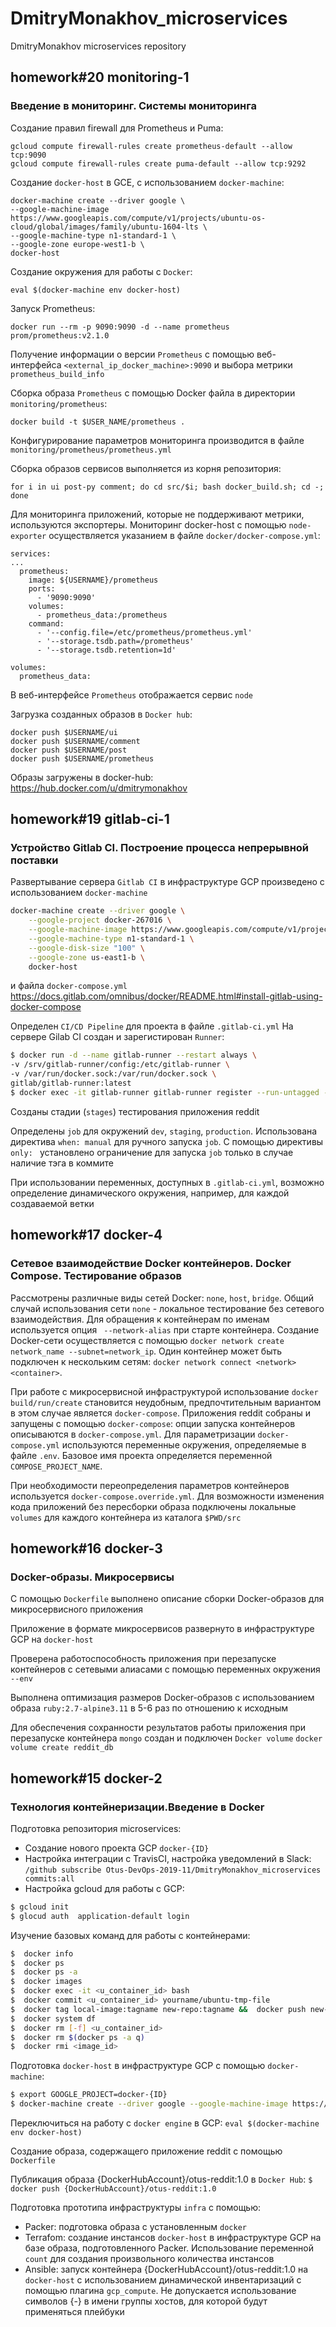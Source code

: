 # DmitryMonakhov_microservices
DmitryMonakhov microservices repository
## homework#20 monitoring-1
### Введение в мониторинг. Системы мониторинга
Создание правил firewall для Prometheus и Puma:
```
gcloud compute firewall-rules create prometheus-default --allow tcp:9090
gcloud compute firewall-rules create puma-default --allow tcp:9292
```
Создание `docker-host` в GCE, с использованием `docker-machine`:
```
docker-machine create --driver google \
--google-machine-image https://www.googleapis.com/compute/v1/projects/ubuntu-os-cloud/global/images/family/ubuntu-1604-lts \
--google-machine-type n1-standard-1 \
--google-zone europe-west1-b \
docker-host
```
Создание окружения для работы с `Docker`:
```
eval $(docker-machine env docker-host)
```
Запуск Prometheus:
```
docker run --rm -p 9090:9090 -d --name prometheus prom/prometheus:v2.1.0
```
Получение информации о версии `Prometheus` с помощью веб-интерфейса `<external_ip_docker_machine>:9090` и выбора метрики `prometheus_build_info`

Сборка образа `Prometheus` с помощью Docker файла в директории `monitoring/prometheus`:
```
docker build -t $USER_NAME/prometheus .
```
Конфигурирование параметров мониторинга производится в файле `monitoring/prometheus/prometheus.yml`

Сборка образов сервисов выполняется из корня репозитория:
```
for i in ui post-py comment; do cd src/$i; bash docker_build.sh; cd -; done
```
Для мониторинга приложений, которые не поддерживают метрики, используются экспортеры. Мониторинг docker-host c помощью `node-exporter` осуществляется указанием в файле `docker/docker-compose.yml`:
```
services:
...
  prometheus:
    image: ${USERNAME}/prometheus
    ports:
      - '9090:9090'
    volumes:
      - prometheus_data:/prometheus
    command:
      - '--config.file=/etc/prometheus/prometheus.yml'
      - '--storage.tsdb.path=/prometheus'
      - '--storage.tsdb.retention=1d'

volumes:
  prometheus_data:
```
В веб-интерфейсе `Prometheus` отображается сервис `node`

Загрузка созданных образов в `Docker hub`:
```
docker push $USERNAME/ui
docker push $USERNAME/comment
docker push $USERNAME/post
docker push $USERNAME/prometheus
```
Образы загружены в docker-hub: https://hub.docker.com/u/dmitrymonakhov

## homework#19 gitlab-ci-1
### Устройство Gitlab CI. Построение процесса непрерывной поставки
Развертывание сервера `Gitlab CI` в инфраструктуре GCP произведено с использованием `docker-machine`
```sh
docker-machine create --driver google \
    --google-project docker-267016 \
    --google-machine-image https://www.googleapis.com/compute/v1/projects/ubuntu-os-cloud/global/images/family/ubuntu-1604-lts \
    --google-machine-type n1-standard-1 \
    --google-disk-size "100" \
    --google-zone us-east1-b \
    docker-host
```
и файла `docker-compose.yml` https://docs.gitlab.com/omnibus/docker/README.html#install-gitlab-using-docker-compose

Определен `CI/CD Pipeline` для проекта в файле `.gitlab-ci.yml`
На сервере Gilab CI создан и зарегистирован `Runner`:
```sh
$ docker run -d --name gitlab-runner --restart always \
-v /srv/gitlab-runner/config:/etc/gitlab-runner \
-v /var/run/docker.sock:/var/run/docker.sock \
gitlab/gitlab-runner:latest
$ docker exec -it gitlab-runner gitlab-runner register --run-untagged --locked=false
```
Созданы стадии (`stages`) тестирования приложения reddit

Определены `job` для окружений `dev`, `staging`, `production`. Использована директива `when: manual` для ручного запуска `job`. С помощью директивы `only: ` установлено ограничение для запуска `job` только в случае наличие тэга в коммите

При использовании переменных, доступных в `.gitlab-ci.yml`, возможно определение динамического окружения, например, для каждой создаваемой ветки

## homework#17 docker-4
### Сетевое взаимодействие Docker контейнеров. Docker Compose. Тестирование образов
Рассмотрены различные виды сетей Docker: `none`, `host`, `bridge`. Общий случай использования сети `none` - локальное тестирование без сетевого взаимодействия. Для обращения к контейнерам по именам используется опция ` --network-alias` при старте контейнера. Создание Docker-сети осуществляется с помощью `docker network create network_name --subnet=network_ip`. Один контейнер может быть подключен к нескольким сетям: `docker network connect <network> <container>`.

При работе с микросервисной инфраструктурой использование `docker build/run/create` становится неудобным, предпочтительным вариантом в этом случае является `docker-compose`. Приложения reddit собраны и запущены с помощью `docker-compose`: опции запуска контейнеров описываются в `docker-compose.yml`. Для параметризации `docker-compose.yml` используются переменные окружения, определяемые в файле `.env`. Базовое имя проекта определяется переменной `COMPOSE_PROJECT_NAME`.

При необходимости переопределения параметров контейнеров используется `docker-compose.override.yml`. Для возможности изменения кода приложений без пересборки образа подключены локальные `volumes` для каждого контейнера из каталога `$PWD/src`

## homework#16 docker-3
### Docker-образы. Микросервисы
С помощью `Dockerfile` выполнено описание сборки Docker-образов для микросервисного приложения

Приложение в формате микросервисов развернуто в инфраструктуре GCP на `docker-host`

Проверена работоспособность приложения при перезапуске контейнеров с сетевыми алиасами с помощью переменных окружения `--env`

Выполнена оптимизация размеров Docker-образов с использованием образа `ruby:2.7-alpine3.11` в 5-6 раз по отношению к исходным

Для обеспечения сохранности результатов работы приложения при перезапуске контейнера `mongo` создан и подключен `Docker volume` `docker volume create reddit_db`

## homework#15 docker-2
### Технология контейнеризации.Введение в Docker
Подготовка репозитория microservices:
- Создание нового проекта GCP `docker-{ID}`
- Настройка интеграции с TravisCI, настройка уведомлений в Slack: `/github subscribe Otus-DevOps-2019-11/DmitryMonakhov_microservices commits:all`
- Настройка gcloud для работы с GCP:
```sh
$ gcloud init
$ glocud auth  application-default login
```

Изучение базовых команд для работы с контейнерами:
```sh
$  docker info
$  docker ps
$  docker ps -a
$  docker images
$  docker exec -it <u_container_id> bash
$  docker commit <u_container_id> yourname/ubuntu-tmp-file
$  docker tag local-image:tagname new-repo:tagname &&  docker push new-repo:tagname
$  docker system df
$  docker rm [-f] <u_container_id>
$  docker rm $(docker ps -a q)
$  docker rmi <image_id>
```

Подготовка `docker-host` в инфраструктуре GCP с помощью `docker-machine`:
```sh
$ export GOOGLE_PROJECT=docker-{ID}
$ docker-machine create --driver google --google-machine-image https://www.googleapis.com/compute/v1/projects/ubuntu-os-cloud/global/images/family/ubuntu-1604-lts --google-machine-type n1-standard-1 --google-zone europe-west1-b docker-host
```
Переключиться на работу с `docker engine` в GCP: `eval $(docker-machine env docker-host)`

Создание образа, содержащего приложение reddit с помощью `Dockerfile`

Публикация образа {DockerHubAccount}/otus-reddit:1.0 в `Docker Hub`: `$ docker push {DockerHubAccount}/otus-reddit:1.0`

Подготовка прототипа инфраструктуры `infra` с помощью:
- Packer: подготовка образа с установленным `docker`
- Terrafom: создание инстансов `docker-host` в инфраструктуре GCP на базе образа, подготовленного Packer. Использование переменной `count` для создания произвольного количества инстансов
- Ansible: запуск контейнера {DockerHubAccount}/otus-reddit:1.0 на `docker-host` c использованием динамической инвентаризаций с помощью плагина `gcp_compute`. Не допускается использование символов {-} в имени группы хостов, для которой будут применяться плейбуки
